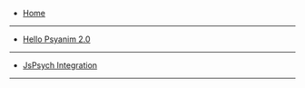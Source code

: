 <!-- docs/_sidebar.md -->

* [Home](/ "Psyanim 2.0")
---
* [Hello Psyanim 2.0](/overview/hello_psyanim_2.md "Hello Psyanim 2.0")
---
* [JsPsych Integration](/overview/jspsych_integration.md "JsPsych Integration")
---
<!-- Psyanim Overview
* [Scenes and Entities](/overview/scenes_and_entities.md "Scenes and Entities")
* [Entities and Components](/overview/entities_and_components.md "Entities and Components")
* [Entity Prefabs](/overview/entity_prefabs.md "Entity Prefabs")
* [JsPsych Integration](/overview/jspsych_integration.md "JsPsych Integration")
* [Experiment Recording and Playback](/coming_soon.md "Experiment Recording and Playback")
* [AI Steering Architecture](/coming_soon.md "AI Steering Architecture")
---
Psyanim In-Depth
* [Entities and Components](/coming_soon.md "Entities and Components")
* [Entity Prefabs](/coming_soon.md "Entity Prefabs")
---
Full Example Experiments
* [Predator-Prey](/example_experiments/predator_prey.md "Predator-Prey Experiment")
---
Psyanim Core Examples
* [Start Here](/psyanim_core_examples/start_here.md "Psyanim Core Usage Examples")
* [Interactive Predator](/coming_soon.md "Interactive Predator Example")
---
* [Helpful VS Code Extensions](/helpful_vscode_extensions.md "Helpful VS Code Extensions") -->
